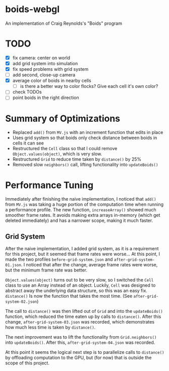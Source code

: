 # boids-webgl
An implementation of Craig Reynolds's "Boids" program

# TODO
- [x] fix camera: center on world
- [x] add grid system into simulation
- [x] fix speed problems with grid system
- [ ] add second, close-up camera
- [x] average color of boids in nearby cells
  - [ ] is there a better way to color flocks? Give each cell it's own color?
- [ ] check TODOs
- [ ] point boids in the right direction

# Summary of Optimizations
- Replaced `add()` from `MV.js` with an increment function that edits in place
- Uses grid system so that boids only check distance between boids in cells
  it can see
- Restructured the `Cell` class so that I could remove `Object.values(object)`,
  which is very slow.
- Restructured `Grid` to reduce time taken by `distance()` by 25%
- Removed slow `neighbors()` call, lifting functionality into `updateBoids()`
  
# Performance Tuning
Immediately after finishing the naive implementation, I noticed that `add()` 
from `MV.js` was taking a huge portion of the computation time when running 
a performance profile. The new function, `increaseArray()` showed much smoother 
frame rates. It avoids making extra arrays in-memory (which get deleted 
immediately) and has a narrower scope, making it much faster.
  
## Grid System
After the naive implementation, I added grid system, as it is a requirement for
this project, but it seemed that frame rates were worse... At this point, I made
the two profiles `before-grid-system.json` and `after-grid-system-01.json`. I 
noticed that after the change, average frame rates were worse, but the minimum 
frame rate was better.

`Object.values(object)` turns out to be very slow, so I switched the `Cell`
class to use an Array instead of an object. Luckily, `Cell` was designed to
abstract away the underlying data structure, so this was an easy fix.
`distance()` Is now the function that takes the most time. (See 
`after-grid-system-02.json`)

The call to `distance()` was then lifted out of `Grid` and into the
`updateBoids()` function, which reduced the time eaten up by calls to
`distance()`. After this change, `after-grid-system-03.json` was recorded,
which demonstrates how much less time is taken by `distance()`. 

The next improvement was to lift the functionality from `Grid.neighbors()` into 
`updateBoids()`. After this, `after-grid-system-04.json` was recorded.

At this point it seems the logical next step is to parallelize calls to 
`distance()` by offloading computation to the GPU, but (for now) that is
outside the scope of this project.
